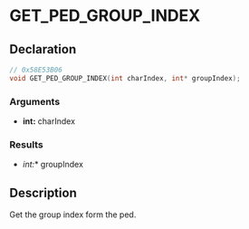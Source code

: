 # GET_PED_GROUP_INDEX

## Declaration
```cpp
// 0x58E53B06
void GET_PED_GROUP_INDEX(int charIndex, int* groupIndex);
```

### Arguments
- **int:** charIndex

### Results
- **int*:** groupIndex

## Description
Get the group index form the ped.